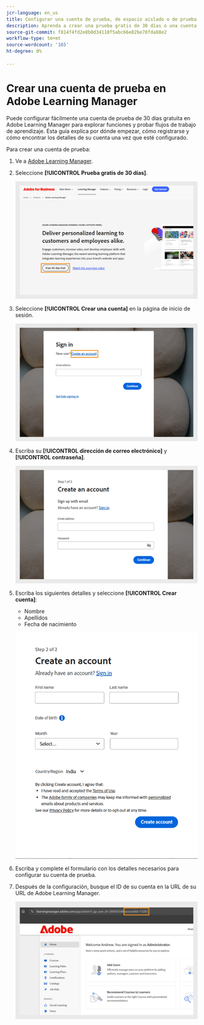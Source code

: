 ```yaml
---
jcr-language: en_us
title: Configurar una cuenta de prueba, de espacio aislado o de prueba en Adobe Learning Manager
description: Aprenda a crear una prueba gratis de 30 días o una cuenta de espacio aislado en Adobe Learning Manager. Siga sencillos pasos para configurar su entorno de prueba y comenzar rápidamente.
source-git-commit: f814f4fd2e8b0d34118f5abc66e82be78fda88e2
workflow-type: tm+mt
source-wordcount: '165'
ht-degree: 0%

---
```



# Crear una cuenta de prueba en Adobe Learning Manager

Puede configurar fácilmente una cuenta de prueba de 30 días gratuita en Adobe Learning Manager para explorar funciones y probar flujos de trabajo de aprendizaje. Esta guía explica por dónde empezar, cómo registrarse y cómo encontrar los detalles de su cuenta una vez que esté configurado.

Para crear una cuenta de prueba:

1. Ve a [Adobe Learning Manager](https://business.adobe.com/products/learning-manager/adobe-learning-manager.html).
2. Seleccione **[!UICONTROL Prueba gratis de 30 días]**.

   ![](assets/free-trial.png)

3. Seleccione **[!UICONTROL Crear una cuenta]** en la página de inicio de sesión.

   ![](assets/create-trial-account.png)

4. Escriba su **[!UICONTROL dirección de correo electrónico]** y **[!UICONTROL contraseña]**.

   ![](assets/type-email.png)

5. Escriba los siguientes detalles y seleccione **[!UICONTROL Crear cuenta]**:
   * Nombre
   * Apellidos
   * Fecha de nacimiento

   ![](assets/more-details.png)

6. Escriba y complete el formulario con los detalles necesarios para configurar su cuenta de prueba.
7. Después de la configuración, busque el ID de su cuenta en la URL de su URL de Adobe Learning Manager.

   ![](assets/account-id-trial.png)

